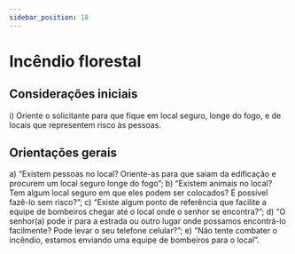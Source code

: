 ```yaml
---
sidebar_position: 18
---
```


# Incêndio florestal

## Considerações iniciais

i) Oriente o solicitante para que fique em local seguro, longe do fogo, e de locais que representem risco às pessoas.

## Orientações gerais

a) “Existem pessoas no local? Oriente-as para que saiam da edificação e procurem um local seguro longe do fogo”;
b) “Existem animais no local? Tem algum local seguro em que eles podem ser colocados? É possível fazê-lo sem risco?”;
c) “Existe algum ponto de referência que facilite a equipe de bombeiros chegar até o local onde o senhor se encontra?”;
d) “O senhor(a) pode ir para a estrada ou outro lugar onde possamos encontrá-lo facilmente? Pode levar o seu telefone celular?”;
e) “Não tente combater o incêndio, estamos enviando uma equipe de bombeiros para o local”.
